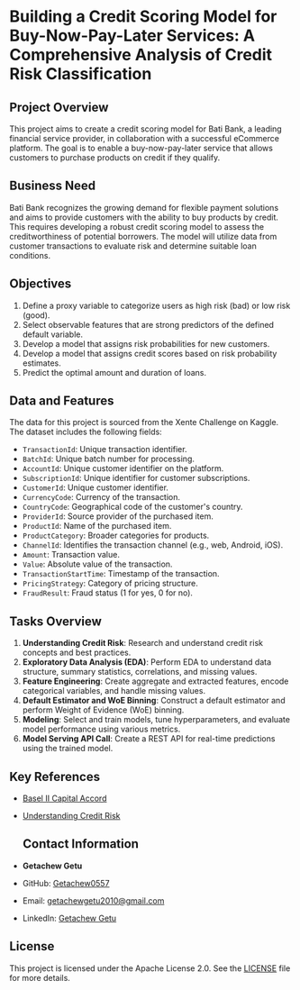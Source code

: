 # Building a Credit Scoring Model for Buy-Now-Pay-Later Services: A Comprehensive Analysis of Credit Risk Classification

## Project Overview
This project aims to create a credit scoring model for Bati Bank, a leading financial service provider, in collaboration with a successful eCommerce platform. The goal is to enable a buy-now-pay-later service that allows customers to purchase products on credit if they qualify.

## Business Need
Bati Bank recognizes the growing demand for flexible payment solutions and aims to provide customers with the ability to buy products by credit. This requires developing a robust credit scoring model to assess the creditworthiness of potential borrowers. The model will utilize data from customer transactions to evaluate risk and determine suitable loan conditions.

## Objectives
1. Define a proxy variable to categorize users as high risk (bad) or low risk (good).
2. Select observable features that are strong predictors of the defined default variable.
3. Develop a model that assigns risk probabilities for new customers.
4. Develop a model that assigns credit scores based on risk probability estimates.
5. Predict the optimal amount and duration of loans.

## Data and Features
The data for this project is sourced from the Xente Challenge on Kaggle. The dataset includes the following fields:
- `TransactionId`: Unique transaction identifier.
- `BatchId`: Unique batch number for processing.
- `AccountId`: Unique customer identifier on the platform.
- `SubscriptionId`: Unique identifier for customer subscriptions.
- `CustomerId`: Unique customer identifier.
- `CurrencyCode`: Currency of the transaction.
- `CountryCode`: Geographical code of the customer's country.
- `ProviderId`: Source provider of the purchased item.
- `ProductId`: Name of the purchased item.
- `ProductCategory`: Broader categories for products.
- `ChannelId`: Identifies the transaction channel (e.g., web, Android, iOS).
- `Amount`: Transaction value.
- `Value`: Absolute value of the transaction.
- `TransactionStartTime`: Timestamp of the transaction.
- `PricingStrategy`: Category of pricing structure.
- `FraudResult`: Fraud status (1 for yes, 0 for no).

## Tasks Overview
1. **Understanding Credit Risk**: Research and understand credit risk concepts and best practices.
2. **Exploratory Data Analysis (EDA)**: Perform EDA to understand data structure, summary statistics, correlations, and missing values.
3. **Feature Engineering**: Create aggregate and extracted features, encode categorical variables, and handle missing values.
4. **Default Estimator and WoE Binning**: Construct a default estimator and perform Weight of Evidence (WoE) binning.
5. **Modeling**: Select and train models, tune hyperparameters, and evaluate model performance using various metrics.
6. **Model Serving API Call**: Create a REST API for real-time predictions using the trained model.

## Key References
- [Basel II Capital Accord](https://www.bis.org/publ/bcbs128.pdf)
- [Understanding Credit Risk](https://www.hkma.gov.hk/media/eng/doc/key-functions/financial-infrastructure/alternative_credit_scoring.pdf)

  ## Contact Information
- **Getachew Getu**
- GitHub: [Getachew0557](https://github.com/Getachew0557)
- Email: [getachewgetu2010@gmail.com](mailto:getachewgetu2010@gmail.com)
- LinkedIn: [Getachew Getu](https://www.linkedin.com/in/getachew-getu-9534041a4)

## License
This project is licensed under the Apache License 2.0. See the [LICENSE](LICENSE) file for more details.

